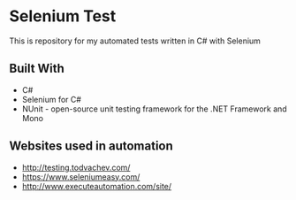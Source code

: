 # Selenium Test
This is repository for my automated tests written in C# with Selenium

## Built With

* C# 
* Selenium for C#
* NUnit - open-source unit testing framework for the .NET Framework and Mono 

## Websites used in automation

* http://testing.todvachev.com/
* https://www.seleniumeasy.com/
* http://www.executeautomation.com/site/

